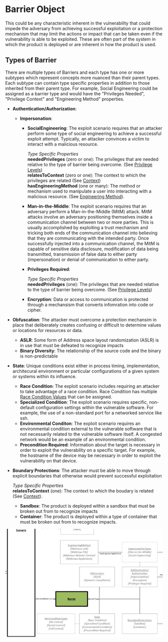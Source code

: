 # Barrier Object

This could be any characteristic inherent in the vulnerability that could impede the adversary from achieving successful exploitation or a protection mechanism that may limit the actions or impact that can be taken even if the vulnerability is able to be exploited. These are often part of the system in which the product is deployed or are inherent in how the product is used.

## Types of Barrier
There are multiple types of Barriers and each type has one or more subtypes which represent concepts more nuanced than their parent types. Each subtype can contain type specific properties in addition to those inherited from their parent type. For example, Social Engineering could be assigned as a barrier type and would have the "Privileges Needed", "Privilege Context" and "Engineering Method" properties. 
	
- **Authentication/Authorization**:
	- **Impersonation**:
		- **SocialEngineering**: The exploit scenario requires that an attacker perform some type of social engineering to achieve a successful exploit attempt. Typically, an attacker convinces a victim to interact with a malicious resource.
		
			*Type Specific Properties* <br />
			**neededPrivileges** (zero or one): The privileges that are needed relative to the type of barrier being overcome. (See [Privilege Levels](../values/privilege-level.md))<br />
			**relatesToContext** (zero or one): The context to which the privileges are related (See [Context](../values/context.md))<br />
			**hasEngineeringMethod** (one or many): The method or mechanism used to manipulate a user into interacting with a malicious resource. (See [Engineering Method](../values/engineering-method.md)).<br />		
		- **Man-in-the-Middle**:  The exploit scenario requires that an adversary perform a Man-in-the-Middle (MitM) attack. MitM attacks involve an adversary positioning themselves inside a communication channel between two or more parties. This is usually accomplished by exploiting a trust mechanism and tricking both ends of the communication channel into believing that they are communicating with the intended party. Once successfully injected into a communication channel, the MitM is capable of sensitive data disclosure, modification of data being transmitted, transmission of false data to either party (impersonation) or denial of communication to either party.
		- **Privileges Required**:
		
			*Type Specific Properties* <br />
			**neededPrivileges** (one): The privileges that are needed relative to the type of barrier being overcome. (See [Privilege Levels](../values/privilege-level.md))
		- **Encryption**: Data or access to communication is protected through a mechansism that converts infomration into code or cipher.
 - **Obfuscation**: The attacker must overcome a protection mechansim in place that deliberately creates confusing or difficult to determine values or locations for resources or data.
	- **ASLR**: Some form of Address space layout randomization (ASLR) is in use that must be defeated to recognize impacts
	- **Binary Diversity**: The relationship of the source code and the binary is non-predictable
 - **State**:  Unique conditions exist either in process timing, implementation, architecural environment or particular configurations of a given system or systems within its influence. 
    - **Race Condition**:  The exploit scenario includes requiring an attacker to take advantage of a race condition. Race Condition has multiple [Race Condition Values](../values/race-condition.md) that can be assigned. 
    - **Specialized Condition**:  The exploit scenario requires specific, non-default configuration settings within the vulnerable software. For example, the use of a non-standard port for a networked service like ssh.
    - **Environmental Conditon**:  The exploit scenario requires an environmental condition external to the vulnerable software that is not necessarily related to the vulnerable software itself. A congested network would be an example of an environmental condition.
    - **Precondition Required**:  Information about the target is necessary in order to exploit the vulnerability on a specific target. For example, the hostname of the device may be necessary in order to exploit the vulnerability on that device.
  - **Boundary Protections**:  The attacker must be able to move through explicit boundaries that otherwise would prevent successful exploitation
  
	*Type Specific Properties* <br />
  **relatesToContext** (one): The context to which the boudary is related (See [Context](../values/context.md)).
    - **Sandbox**:  The product is deployed within a sandbox that must be broken out from to recognize impacts
    - **Container**:  The product is deployed within a type of container that must be broken out from to recognize impacts.


 ![Barrier Graph](../figures/graphsnippets/BarrierSnippet.png "Barrier Graph")
